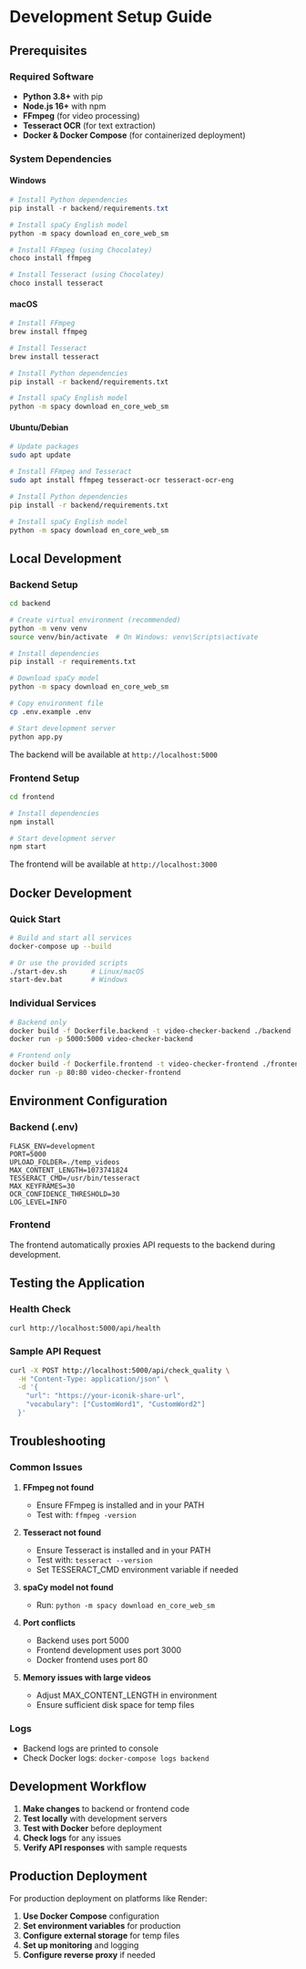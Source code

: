 # Development Setup Guide

## Prerequisites

### Required Software
- **Python 3.8+** with pip
- **Node.js 16+** with npm
- **FFmpeg** (for video processing)
- **Tesseract OCR** (for text extraction)
- **Docker & Docker Compose** (for containerized deployment)

### System Dependencies

#### Windows
```powershell
# Install Python dependencies
pip install -r backend/requirements.txt

# Install spaCy English model
python -m spacy download en_core_web_sm

# Install FFmpeg (using Chocolatey)
choco install ffmpeg

# Install Tesseract (using Chocolatey)
choco install tesseract
```

#### macOS
```bash
# Install FFmpeg
brew install ffmpeg

# Install Tesseract
brew install tesseract

# Install Python dependencies
pip install -r backend/requirements.txt

# Install spaCy English model
python -m spacy download en_core_web_sm
```

#### Ubuntu/Debian
```bash
# Update packages
sudo apt update

# Install FFmpeg and Tesseract
sudo apt install ffmpeg tesseract-ocr tesseract-ocr-eng

# Install Python dependencies
pip install -r backend/requirements.txt

# Install spaCy English model
python -m spacy download en_core_web_sm
```

## Local Development

### Backend Setup
```bash
cd backend

# Create virtual environment (recommended)
python -m venv venv
source venv/bin/activate  # On Windows: venv\Scripts\activate

# Install dependencies
pip install -r requirements.txt

# Download spaCy model
python -m spacy download en_core_web_sm

# Copy environment file
cp .env.example .env

# Start development server
python app.py
```

The backend will be available at `http://localhost:5000`

### Frontend Setup
```bash
cd frontend

# Install dependencies
npm install

# Start development server
npm start
```

The frontend will be available at `http://localhost:3000`

## Docker Development

### Quick Start
```bash
# Build and start all services
docker-compose up --build

# Or use the provided scripts
./start-dev.sh      # Linux/macOS
start-dev.bat       # Windows
```

### Individual Services
```bash
# Backend only
docker build -f Dockerfile.backend -t video-checker-backend ./backend
docker run -p 5000:5000 video-checker-backend

# Frontend only
docker build -f Dockerfile.frontend -t video-checker-frontend ./frontend
docker run -p 80:80 video-checker-frontend
```

## Environment Configuration

### Backend (.env)
```env
FLASK_ENV=development
PORT=5000
UPLOAD_FOLDER=./temp_videos
MAX_CONTENT_LENGTH=1073741824
TESSERACT_CMD=/usr/bin/tesseract
MAX_KEYFRAMES=30
OCR_CONFIDENCE_THRESHOLD=30
LOG_LEVEL=INFO
```

### Frontend
The frontend automatically proxies API requests to the backend during development.

## Testing the Application

### Health Check
```bash
curl http://localhost:5000/api/health
```

### Sample API Request
```bash
curl -X POST http://localhost:5000/api/check_quality \
  -H "Content-Type: application/json" \
  -d '{
    "url": "https://your-iconik-share-url",
    "vocabulary": ["CustomWord1", "CustomWord2"]
  }'
```

## Troubleshooting

### Common Issues

1. **FFmpeg not found**
   - Ensure FFmpeg is installed and in your PATH
   - Test with: `ffmpeg -version`

2. **Tesseract not found**
   - Ensure Tesseract is installed and in your PATH
   - Test with: `tesseract --version`
   - Set TESSERACT_CMD environment variable if needed

3. **spaCy model not found**
   - Run: `python -m spacy download en_core_web_sm`

4. **Port conflicts**
   - Backend uses port 5000
   - Frontend development uses port 3000
   - Docker frontend uses port 80

5. **Memory issues with large videos**
   - Adjust MAX_CONTENT_LENGTH in environment
   - Ensure sufficient disk space for temp files

### Logs
- Backend logs are printed to console
- Check Docker logs: `docker-compose logs backend`

## Development Workflow

1. **Make changes** to backend or frontend code
2. **Test locally** with development servers
3. **Test with Docker** before deployment
4. **Check logs** for any issues
5. **Verify API responses** with sample requests

## Production Deployment

For production deployment on platforms like Render:

1. **Use Docker Compose** configuration
2. **Set environment variables** for production
3. **Configure external storage** for temp files
4. **Set up monitoring** and logging
5. **Configure reverse proxy** if needed
